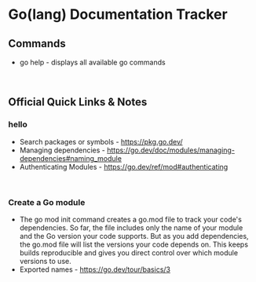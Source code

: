 # Go(lang) Documentation Tracker


## Commands
* go help - displays all available go commands

<br>

## Official Quick Links & Notes

### hello
* Search packages or symbols - https://pkg.go.dev/
* Managing dependencies - https://go.dev/doc/modules/managing-dependencies#naming_module
* Authenticating Modules - https://go.dev/ref/mod#authenticating
<br>

### Create a Go module
* The go mod init command creates a go.mod file to track your code's dependencies. So far, the file includes only the name of your module and the Go version your code supports. But as you add dependencies, the go.mod file will list the versions your code depends on. This keeps builds reproducible and gives you direct control over which module versions to use.
* Exported names - https://go.dev/tour/basics/3